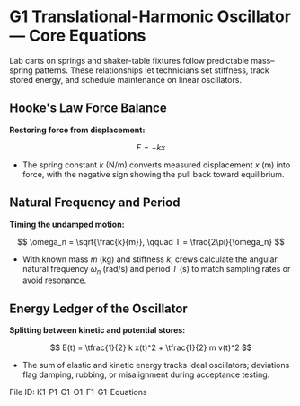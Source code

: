 # G1 Translational-Harmonic Oscillator — Core Equations

Lab carts on springs and shaker-table fixtures follow predictable mass–spring patterns. These relationships let technicians set stiffness, track stored energy, and schedule maintenance on linear oscillators.

## Hooke's Law Force Balance
**Restoring force from displacement:**

$$
F = -k x
$$

- The spring constant $k$ (N/m) converts measured displacement $x$ (m) into force, with the negative sign showing the pull back toward equilibrium.

## Natural Frequency and Period
**Timing the undamped motion:**

$$
\omega_n = \sqrt{\frac{k}{m}}, \qquad T = \frac{2\pi}{\omega_n}
$$

- With known mass $m$ (kg) and stiffness $k$, crews calculate the angular natural frequency $\omega_n$ (rad/s) and period $T$ (s) to match sampling rates or avoid resonance.

## Energy Ledger of the Oscillator
**Splitting between kinetic and potential stores:**

$$
E(t) = \tfrac{1}{2} k x(t)^2 + \tfrac{1}{2} m v(t)^2
$$

- The sum of elastic and kinetic energy tracks ideal oscillators; deviations flag damping, rubbing, or misalignment during acceptance testing.

File ID: K1-P1-C1-O1-F1-G1-Equations
